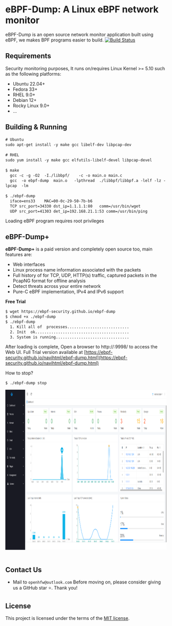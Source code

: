 # eBPF-Dump: A Linux eBPF network monitor
eBPF-Dump is an open source network monitor application built using eBPF, we makes BPF programs easier to build.
[![Build Status](https://drone.grafana.net/api/badges/grafana/beyla/status.svg?ref=refs/heads/main)](https://ebpf-security.github.io/navihtml/ebpf-dump.html)

## Requirements
Security monitoring purposes, It runs on/requires Linux Kernel >= 5.10 such as the following platforms:
* Ubuntu 22.04+
* Fedora 33+
* RHEL 9.0+
* Debian 12+
* Rocky Linux 9.0+
* ...

## Building & Running
```console
# Ubuntu
sudo apt-get install -y make gcc libelf-dev libpcap-dev

# RHEL
sudo yum install -y make gcc elfutils-libelf-devel libpcap-devel

$ make
  gcc -c -g -O2  -I./libbpf/    -c -o main.o main.c
  gcc  -o ebpf-dump  main.o   -lpthread  ./libbpf/libbpf.a -lelf -lz -lpcap  -lm

$ ./ebpf-dump 
  iface=ens33    MAC=00-0c-29-50-7b-b6 
  TCP src_port=34330 dst_ip=1.1.1.1:80   comm=/usr/bin/wget
  UDP src_port=41303 det_ip=192.168.21.1:53 comm=/usr/bin/ping
```
Loading eBPF program  requires root privileges 


## eBPF-Dump+
**eBPF-Dump+** is a paid version and completely open source too, main features are:
- Web interfaces
- Linux process name information associated with the packets
- Full history of for TCP, UDP, HTTP(s) traffic, captured packets in the PcapNG format for offline analysis
- Detect threats across your entire network 
- Pure-C eBPF implementation, IPv4 and IPv6 support

**Free Trial**

```console
$ wget https://ebpf-security.github.io/ebpf-dump
$ chmod +x ./ebpf-dump 
$ ./ebpf-dump 
  1. Kill all of  processes...........................
  2. Init  ok.........................................
  3. System is running................................
```

After loading is complete, Open a browser to http://<host>:9998/ to access the Web UI.
Full Trial version available at [https://ebpf-security.github.io/navihtml/ebpf-dump.html](https://ebpf-security.github.io/navihtml/ebpf-dump.html)

How to stop?

```console
$ ./ebpf-dump stop
```

<a href="https://github.com/ebpf-security/ebpf-security.github.io/blob/main/img/1.png"><img height="500" width="820" src="https://github.com/ebpf-security/ebpf-security.github.io/blob/main/img/1.png"></img></a>
&nbsp;


## Contact Us
* Mail to `openhfw@outlook.com`
Before moving on, please consider giving us a GitHub star ⭐️. Thank you!

## License
This project is licensed under the terms of the
[MIT license](/LICENSE).
